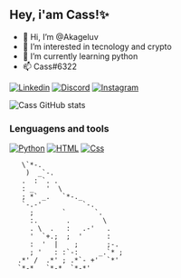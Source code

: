 ## Hey, i'am Cass!✨
- 👋 Hi, I’m @Akageluv
- 👀 I’m interested in tecnology and crypto
- 🌱 I’m currently learning python
- 📫 Cass#6322




[![Linkedin](https://img.shields.io/badge/LinkedIn-0077B5?style=for-the-badge&logo=linkedin&logoColor=white)](https://www.linkedin.com/in/cassiano-assumpcao/)
[![Discord](https://img.shields.io/badge/Discord-7289DA?style=for-the-badge&logo=discord&logoColor=white)](Cass#6322)
[![Instagram](https://img.shields.io/badge/Instagram-E4405F?style=for-the-badge&logo=instagram&logoColor=white)](https://www.instagram.com/cassxzx/)



![Cass GitHub stats](https://github-readme-stats.vercel.app/api?username=Akageluv&show_icons=true&theme=tokyonight)

### Lenguagens and tools

[![Python](https://img.shields.io/badge/Python-3776AB?style=for-the-badge&logo=python&logoColor=white)](https://www.python.org/) [![HTML](https://img.shields.io/badge/HTML5-E34F26?style=for-the-badge&logo=html5&logoColor=white)](https://html.com/)
[![Css](https://img.shields.io/badge/CSS-239120?&style=for-the-badge&logo=css3&logoColor=white)](https://developer.mozilla.org/pt-BR/docs/Web/CSS)

       \`*-.                    
        )  _`-.                 
       .  : `. .                
       : _   '  \               
       ; *` _.   `*-._          
       `-.-'          `-.       
         ;       `       `.     
         :.       .        \    
         . \  .   :   .-'   .   
         '  `+.;  ;  '      :   
         :  '  |    ;       ;-. 
         ; '   : :`-:     _.`* ;
      .*' /  .*' ; .*`- +'  `*' 
      `*-*   `*-*  `*-*'
